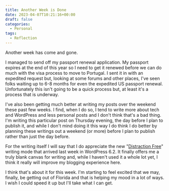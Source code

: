 ```yaml
---
title: Another Week is Done
date: 2023-04-07T10:21:16+00:00
draft: false
categories:
  - Personal
tags:
  - Reflection
---
```


Another week has come and gone.

I managed to send off my passport renewal application. My passport expires at the end of this year so I need to get it renewed before we can do much with the visa process to move to Portugal. I sent it in with an expedited request but, looking at some forums and other places, I've seen folks waiting up to 6-8 months for even the expedited US passport renewal. Unfortunately this isn't going to be a quick process but, at least it's a process that is underway.

I've also been getting much better at writing my posts over the weekend these past few weeks. I find, when I do so, I tend to write more about tech and WordPress and less personal posts and I don't think that's a bad thing. I'm writing this particular post on Thursday evening, the day before I plan to publish it, and while I don't mind doing it this way I do think I do better by planning these writings out a weekend (or more) before I plan to publish rather than just the day before.

For the writing itself I will say that I do appreciate the new "[Distraction Free][1]" writing mode that arrived last week in WordPress 6.2. It finally offers me a truly blank canvas for writing and, while I haven't used it a whole lot yet, I think it really will improve my blogging experience here.

I think that's about it for this week. I'm starting to feel excited that we may, finally, be getting out of Florida and that is helping my mood in a lot of ways. I wish I could speed it up but I'll take what I can get.

 [1]: https://wptavern.com/wordpress-6-2-dolphy-introduces-a-revamped-site-editor-distraction-free-writing-mode-and-updated-block-inserter